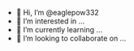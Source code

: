 - 👋 Hi, I’m @eaglepow332
- 👀 I’m interested in ...
- 🌱 I’m currently learning ...
- 💞️ I’m looking to collaborate on ...
<!---
eaglepow332/eaglepow332 is a ✨ special ✨ repository because its `README.md` (this file) appears on your GitHub profile.
You can click the Preview link to take a look at your changes.
--->
